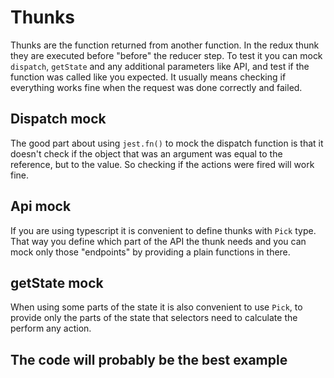 # Thunks

Thunks are the function returned from another function. In the redux thunk they are executed before "before" the reducer step. To test it you can mock `dispatch`, `getState` and any additional parameters like API, and test if the function was called like you expected. It usually means checking if everything works fine when the request was done correctly and failed.

## Dispatch mock

The good part about using `jest.fn()` to mock the dispatch function is that it doesn't check if the object that was an argument was equal to the reference, but to the value. So checking if the actions were fired will work fine.

## Api mock

If you are using typescript it is convenient to define thunks with `Pick` type. That way you define which part of the API the thunk needs and you can mock only those "endpoints" by providing a plain functions in there.

## getState mock

When using some parts of the state it is also convenient to use `Pick`, to provide only the parts of the state that selectors need to calculate the perform any action.

## The code will probably be the best example
